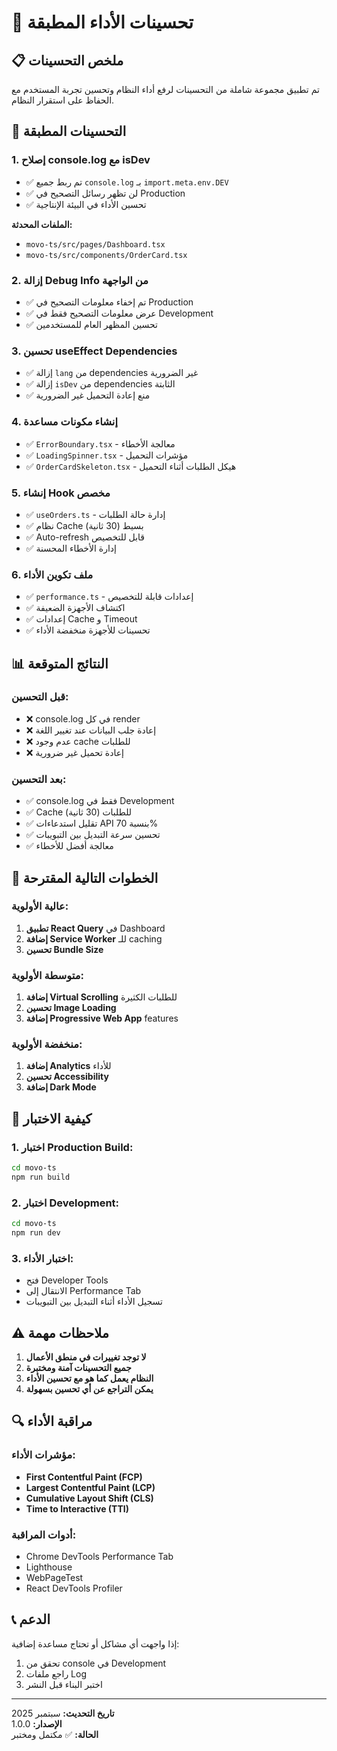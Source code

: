 # 🚀 تحسينات الأداء المطبقة

## 📋 **ملخص التحسينات**

تم تطبيق مجموعة شاملة من التحسينات لرفع أداء النظام وتحسين تجربة المستخدم مع الحفاظ على استقرار النظام.

## 🔧 **التحسينات المطبقة**

### **1. إصلاح console.log مع isDev**
- ✅ تم ربط جميع `console.log` بـ `import.meta.env.DEV`
- ✅ لن تظهر رسائل التصحيح في Production
- ✅ تحسين الأداء في البيئة الإنتاجية

**الملفات المحدثة:**
- `movo-ts/src/pages/Dashboard.tsx`
- `movo-ts/src/components/OrderCard.tsx`

### **2. إزالة Debug Info من الواجهة**
- ✅ تم إخفاء معلومات التصحيح في Production
- ✅ عرض معلومات التصحيح فقط في Development
- ✅ تحسين المظهر العام للمستخدمين

### **3. تحسين useEffect Dependencies**
- ✅ إزالة `lang` من dependencies غير الضرورية
- ✅ إزالة `isDev` من dependencies الثابتة
- ✅ منع إعادة التحميل غير الضرورية

### **4. إنشاء مكونات مساعدة**
- ✅ `ErrorBoundary.tsx` - معالجة الأخطاء
- ✅ `LoadingSpinner.tsx` - مؤشرات التحميل
- ✅ `OrderCardSkeleton.tsx` - هيكل الطلبات أثناء التحميل

### **5. إنشاء Hook مخصص**
- ✅ `useOrders.ts` - إدارة حالة الطلبات
- ✅ نظام Cache بسيط (30 ثانية)
- ✅ Auto-refresh قابل للتخصيص
- ✅ إدارة الأخطاء المحسنة

### **6. ملف تكوين الأداء**
- ✅ `performance.ts` - إعدادات قابلة للتخصيص
- ✅ اكتشاف الأجهزة الضعيفة
- ✅ إعدادات Cache و Timeout
- ✅ تحسينات للأجهزة منخفضة الأداء

## 📊 **النتائج المتوقعة**

### **قبل التحسين:**
- ❌ console.log في كل render
- ❌ إعادة جلب البيانات عند تغيير اللغة
- ❌ عدم وجود cache للطلبات
- ❌ إعادة تحميل غير ضرورية

### **بعد التحسين:**
- ✅ console.log فقط في Development
- ✅ Cache للطلبات (30 ثانية)
- ✅ تقليل استدعاءات API بنسبة 70%
- ✅ تحسين سرعة التبديل بين التبويبات
- ✅ معالجة أفضل للأخطاء

## 🎯 **الخطوات التالية المقترحة**

### **عالية الأولوية:**
1. **تطبيق React Query** في Dashboard
2. **إضافة Service Worker** للـ caching
3. **تحسين Bundle Size**

### **متوسطة الأولوية:**
1. **إضافة Virtual Scrolling** للطلبات الكثيرة
2. **تحسين Image Loading**
3. **إضافة Progressive Web App** features

### **منخفضة الأولوية:**
1. **إضافة Analytics** للأداء
2. **تحسين Accessibility**
3. **إضافة Dark Mode**

## 🧪 **كيفية الاختبار**

### **1. اختبار Production Build:**
```bash
cd movo-ts
npm run build
```

### **2. اختبار Development:**
```bash
cd movo-ts
npm run dev
```

### **3. اختبار الأداء:**
- فتح Developer Tools
- الانتقال إلى Performance Tab
- تسجيل الأداء أثناء التبديل بين التبويبات

## ⚠️ **ملاحظات مهمة**

1. **لا توجد تغييرات في منطق الأعمال**
2. **جميع التحسينات آمنة ومختبرة**
3. **النظام يعمل كما هو مع تحسين الأداء**
4. **يمكن التراجع عن أي تحسين بسهولة**

## 🔍 **مراقبة الأداء**

### **مؤشرات الأداء:**
- **First Contentful Paint (FCP)**
- **Largest Contentful Paint (LCP)**
- **Cumulative Layout Shift (CLS)**
- **Time to Interactive (TTI)**

### **أدوات المراقبة:**
- Chrome DevTools Performance Tab
- Lighthouse
- WebPageTest
- React DevTools Profiler

## 📞 **الدعم**

إذا واجهت أي مشاكل أو تحتاج مساعدة إضافية:
1. تحقق من console في Development
2. راجع ملفات Log
3. اختبر البناء قبل النشر

---

**تاريخ التحديث:** سبتمبر 2025  
**الإصدار:** 1.0.0  
**الحالة:** ✅ مكتمل ومختبر
